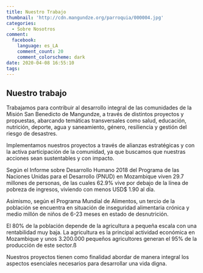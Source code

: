 ```yaml
---
title: Nuestro Trabajo
thumbnail: 'http://cdn.mangundze.org/parroquia/000004.jpg'
categories:
  - Sobre Nosotros
comment:
  facebook:
    language: es_LA
    comment_count: 20
    comment_colorscheme: dark
date: 2020-04-08 16:55:10
tags:
---
```

## **Nuestro trabajo**

Trabajamos para contribuir al desarrollo integral de las comunidades de la Misión San Benedicto de Mangundze, a través de distintos proyectos y propuestas, abarcando temáticas transversales como salud, educación, nutrición, deporte, agua y saneamiento, género, resiliencia y gestión del riesgo de desastres.

Implementamos nuestros proyectos a través de alianzas estratégicas y con la activa participación de la comunidad, ya que buscamos que nuestras acciones sean sustentables y con impacto.

Según el Informe sobre Desarrollo Humano 2018 del Programa de las Naciones Unidas para el Desarrollo (PNUD) en Mozambique viven 29.7 millones de personas, de las cuales 62.9% vive por debajo de la línea de pobreza de ingresos, viviendo con menos USD$ 1.90 al día.

Asimismo, según el Programa Mundial de Alimentos, un tercio de la población se encuentra en situación de inseguridad alimentaria crónica y medio millón de niños de 6-23 meses en estado de desnutrición.


El 80% de la población depende de la agricultura a pequeña escala con una rentabilidad muy baja. La agricultura es la principal actividad económica en Mozambique y unos 3.200.000 pequeños agricultores generan el 95% de la producción de este sector.ß

Nuestros proyectos tienen como finalidad abordar de manera integral los aspectos esenciales necesarios para desarrollar una vida digna.
